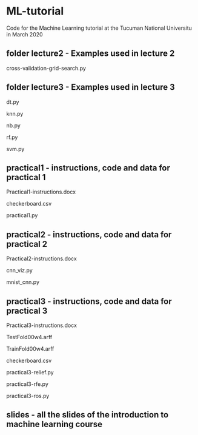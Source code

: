 # ML-tutorial
Code for the Machine Learning tutorial at the Tucuman National Universitu in March 2020

## folder lecture2 - Examples used in lecture 2
cross-validation-grid-search.py

## folder lecture3 - Examples used in lecture 3
dt.py

knn.py

nb.py

rf.py

svm.py

## practical1 - instructions, code and data for practical 1
Practical1-instructions.docx

checkerboard.csv

practical1.py

## practical2 - instructions, code and data for practical 2
Practical2-instructions.docx

cnn_viz.py

mnist_cnn.py

## practical3 - instructions, code and data for practical 3
Practical3-instructions.docx

TestFold00w4.arff

TrainFold00w4.arff

checkerboard.csv

practical3-relief.py

practical3-rfe.py

practical3-ros.py

## slides - all the slides of the introduction to machine learning course

